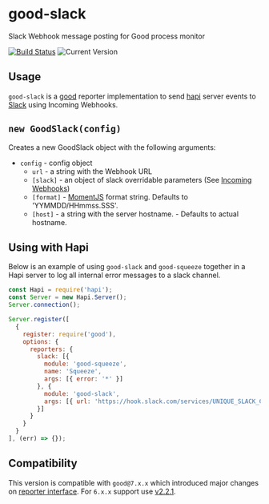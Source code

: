 # good-slack

Slack Webhook message posting for Good process monitor

[![Build Status](https://travis-ci.org/dmacosta/good-slack.svg)](https://travis-ci.org/dmacosta/good-slack) ![Current Version](https://img.shields.io/npm/v/good-slack.svg)

## Usage

`good-slack` is a [good](https://github.com/hapijs/good) reporter implementation to send [hapi](http://hapijs.com/) server events to
[Slack](https://api.slack.com/) using Incoming Webhooks.

## `new GoodSlack(config)`
Creates a new GoodSlack object with the following arguments:

- `config` - config object
  - `url` - a string with the Webhook URL
  - `[slack]` - an object of slack overridable parameters (See [Incoming Webhooks](https://api.slack.com/incoming-webhooks))
  - `[format]` - [MomentJS](http://momentjs.com/docs/#/displaying/format/) format string. Defaults to 'YYMMDD/HHmmss.SSS'.
  - `[host]` - a string with the server hostname. - Defaults to actual hostname.

## Using with Hapi

Below is an example of using `good-slack` and `good-squeeze` together in a Hapi server to log all internal error messages to a slack channel.

```js
const Hapi = require('hapi');
const Server = new Hapi.Server();
Server.connection();

Server.register([
  {
    register: require('good'),
    options: {
      reporters: {
        slack: [{
          module: 'good-squeeze',
          name: 'Squeeze',
          args: [{ error: '*' }]
        }, {
          module: 'good-slack',
          args: [{ url: 'https://hook.slack.com/services/UNIQUE_SLACK_CHANNEL_URL' }]
        }]
      }
    }
  }
], (err) => {});
```

## Compatibility

This version is compatible with `good@7.x.x` which introduced major changes on [reporter interface](https://github.com/hapijs/good/blob/master/API.md#reporter-interface). For `6.x.x` support use  [v2.2.1](https://github.com/dmacosta/good-slack/tree/v2.1.1).

